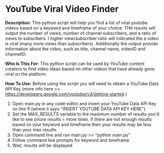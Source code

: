 # YouTube Viral Video Finder

**Description:** This python script will help you find a list of viral youtube videos based on a keyword and timeframe of your choice. THe results will output the number of views, number of channel subscribers, and a ratio of views to subscibers. I higher view/subscriber ratio will indicated the a video is viral (many more views than subscribers). Additionally the output provide information about the video, such as title, channel name, videoID and channelID.

**Who Is This For:** This python script can be used by YouTube content creators to find video ideas based on other videos that have already gone viral on the platform. 

**How To Use:** Before using the script you will need to obtain a YouTube Data API Key (more info here >> https://developers.google.com/youtube/v3/getting-started )

1. Open main.py in any code editor and insert your YouTube Data API Key on line 9 (where it says "INSERT YOUTUBE DATA API KEY HERE")
2. Set the MAX_RESULTS variable to the maximum number of results you'd like to see (more results = more time). If there are not enough results based on your keyword and timeframe then your results may be less than your max results.
3. Open command line and run main.py >> "python main.py"
4. Follow command line prompts for keyword and timeframe
5. Wait, results will be displayed


